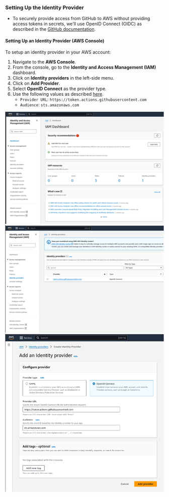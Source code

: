 ### Setting Up the Identity Provider

- To securely provide access from GitHub to AWS without providing access tokens in secrets, we'll use OpenID Connect (OIDC) as described in the [GitHub documentation](https://docs.github.com/en/actions/security-for-github-actions/security-hardening-your-deployments/configuring-openid-connect-in-amazon-web-services).

#### Setting Up an Identity Provider (AWS Console)

To setup an identity provider in your AWS account:

1. Navigate to the **AWS Console**.
2. From the console, go to the **Identity and Access Management (IAM)** dashboard.
3. Click on **Identity providers** in the left-side menu.
4. Click on **Add Provider**.
5. Select **OpenID Connect** as the provider type.
6. Use the following values as described [here](https://docs.github.com/en/actions/security-for-github-actions/security-hardening-your-deployments/configuring-openid-connect-in-amazon-web-services#adding-the-identity-provider-to-aws).
   - `Provider URL`: `https://token.actions.githubusercontent.com`
   - `Audience`: `sts.amazonaws.com`





<img src="/docs/images/iAM_dashboard.png" alt="iam_dashboard" style="zoom:70%;" />





<img src="/docs/images/identity_providers.png" alt="identity_providers" style="zoom:70%;" />





<img src="/docs/images/add_identity_provider.png" alt="add_identity_provider" style="zoom:70%;" />